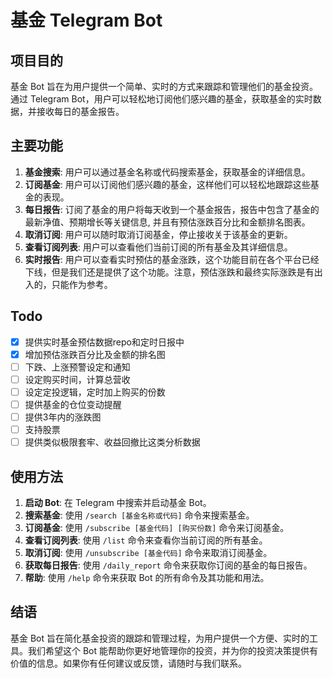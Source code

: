 # 基金 Telegram Bot

## 项目目的

基金 Bot 旨在为用户提供一个简单、实时的方式来跟踪和管理他们的基金投资。通过 Telegram Bot，用户可以轻松地订阅他们感兴趣的基金，获取基金的实时数据，并接收每日的基金报告。

## 主要功能

1. **基金搜索**: 用户可以通过基金名称或代码搜索基金，获取基金的详细信息。
2. **订阅基金**: 用户可以订阅他们感兴趣的基金，这样他们可以轻松地跟踪这些基金的表现。
3. **每日报告**: 订阅了基金的用户将每天收到一个基金报告，报告中包含了基金的最新净值、预期增长等关键信息, 并且有预估涨跌百分比和金额排名图表。
4. **取消订阅**: 用户可以随时取消订阅基金，停止接收关于该基金的更新。
5. **查看订阅列表**: 用户可以查看他们当前订阅的所有基金及其详细信息。
6. **实时报告**: 用户可以查看实时预估的基金涨跌，这个功能目前在各个平台已经下线，但是我们还是提供了这个功能。注意，预估涨跌和最终实际涨跌是有出入的，只能作为参考。

## Todo
- [X] 提供实时基金预估数据repo和定时日报中
- [X] 增加预估涨跌百分比及金额的排名图
- [ ] 下跌、上涨预警设定和通知
- [ ] 设定购买时间，计算总营收
- [ ] 设定定投逻辑，定时加上购买的份数
- [ ] 提供基金的仓位变动提醒
- [ ] 提供3年内的涨跌图
- [ ] 支持股票
- [ ] 提供类似极限套牢、收益回撤比这类分析数据

## 使用方法

1. **启动 Bot**: 在 Telegram 中搜索并启动基金 Bot。
2. **搜索基金**: 使用 `/search [基金名称或代码]` 命令来搜索基金。 
3. **订阅基金**: 使用 `/subscribe [基金代码] [购买份数]` 命令来订阅基金。
4. **查看订阅列表**: 使用 `/list` 命令来查看你当前订阅的所有基金。
5. **取消订阅**: 使用 `/unsubscribe [基金代码]` 命令来取消订阅基金。
6. **获取每日报告**: 使用 `/daily_report` 命令来获取你订阅的基金的每日报告。
7. **帮助**: 使用 `/help` 命令来获取 Bot 的所有命令及其功能和用法。

## 结语

基金 Bot 旨在简化基金投资的跟踪和管理过程，为用户提供一个方便、实时的工具。我们希望这个 Bot 能帮助你更好地管理你的投资，并为你的投资决策提供有价值的信息。如果你有任何建议或反馈，请随时与我们联系。
